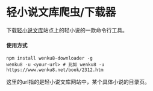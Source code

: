 轻小说文库爬虫/下载器
=======================================================

下载[轻小说文库](http://www.wenku8.net/index.php)站点上的轻小说的一款命令行工具。

#### 使用方式

``` shell
npm install wenku8-downloader -g
wenku8 -u <your-url> # 比如 wenku8 -u https://www.wenku8.net/book/2312.htm
```



这里的url指的是轻小说文库网站中，某个具体小说的目录页。

